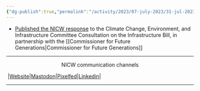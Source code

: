 ```yaml
---
{"dg-publish":true,"permalink":"/activity/2023/07-july-2023/31-jul-2023/"}
---
```



- [Published the NICW response](https://nationalinfrastructurecommission.wales/wp-content/uploads/2023/08/NICW-FGC-Infrastructure-Bill-Letter.pdf) to the Climate Change, Environment, and Infrastructure Committee Consultation on the Infrastructure Bill, in partnership with the [[Commissioner for Future Generations\|Commissioner for Future Generations]]


***
<p style="text-align: center;">NICW communication channels</p>

󠁧 |[Website](https://nationalinfrastructurecommission.wales)|[Mastodon](https://toot.wales/@NICW)|[Pixelfed](https://pix.toot.wales/NICW)|[Linkedin](https://www.linkedin.com/company/26268509/)|
***
